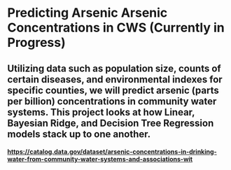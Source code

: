 # Predicting Arsenic Arsenic Concentrations in CWS (Currently in Progress)

## Utilizing data such as population size, counts of certain diseases, and environmental indexes for specific counties, we will predict arsenic (parts per billion) concentrations in community water systems. This project looks at how Linear, Bayesian Ridge, and Decision Tree Regression models stack up to one another.

#### https://catalog.data.gov/dataset/arsenic-concentrations-in-drinking-water-from-community-water-systems-and-associations-wit
